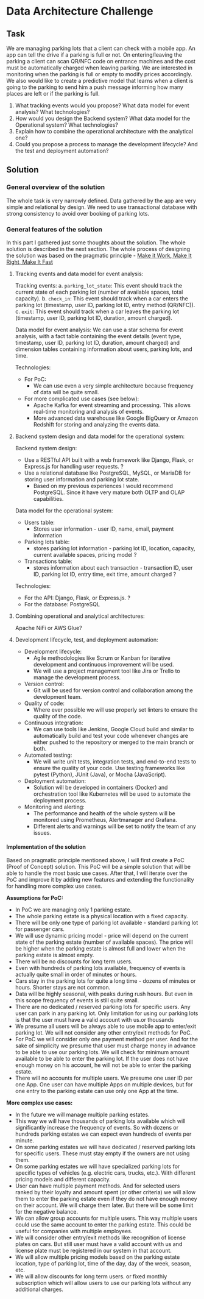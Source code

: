 # Data Architecture Challenge

## Task

We are managing parking lots that a client can check with a mobile app. An app can tell the drive if a parking is full or not. On entering/leaving the parking a client can scan QR/NFC code on entrance machines and the cost must be automatically charged when leaving parking. We are interested in monitoring when the parking is full or empty to modify prices accordingly. We also would like to create a predictive model that learns when a client is going to the parking to send him a push message informing how many places are left or if the parking is full.

1. What tracking events would you propose? What data model for event analysis? What technologies?
2. How would you design the Backend system? What data model for the Operational system? What technologies?
3. Explain how to combine the operational architecture with the analytical one?
4. Could you propose a process to manage the development lifecycle? And the test and deployment automation?

## Solution

### General overview of the solution
The whole task is very narrowly defined. Data gathered by the app are very simple and relational by design.
We need to use transactional database with strong consistency to avoid over booking of parking lots.

### General features of the solution
In this part I gathered just some thoughts about the solution. The whole solution is described in the next section.
The whole process of designing the solution was based on the pragmatic principle - [Make it Work, Make It Right, Make It Fast](https://wiki.c2.com/?MakeItWorkMakeItRightMakeItFast)

1. Tracking events and data model for event analysis:

   Tracking events:
   a. `parking_lot_state`: This event should track the current state of each parking lot (number of available spaces, total capacity).
   b. `check_in`: This event should track when a car enters the parking lot (timestamp, user ID, parking lot ID, entry method (QR/NFC)).
   c. `exit`: This event should track when a car leaves the parking lot (timestamp, user ID, parking lot ID, duration, amount charged).

   Data model for event analysis:
   We can use a star schema for event analysis, with a fact table containing the event details (event type, timestamp, user ID, parking lot ID, duration, amount charged) and dimension tables containing information about users, parking lots, and time.

   Technologies:
   - For PoC:
     - We can use even a very simple architecture because frequency of data will be quite small.
   - For more complicated use cases (see below):
     - Apache Kafka for event streaming and processing. This allows real-time monitoring and analysis of events.
     - More advanced data warehouse like Google BigQuery or Amazon Redshift for storing and analyzing the events data.

2. Backend system design and data model for the operational system:

   Backend system design:
   - Use a RESTful API built with a web framework like Django, Flask, or Express.js for handling user requests. ?
   - Use a relational database like PostgreSQL, MySQL, or MariaDB for storing user information and parking lot state.
      - Based on my previous experiences I would recommend PostgreSQL. Since it have very mature both OLTP and OLAP capabilities.

   Data model for the operational system:
   - Users table:
     - Stores user information - user ID, name, email, payment information
   - Parking lots table:
     - stores parking lot information - parking lot ID, location, capacity, current available spaces, pricing model ?
   - Transactions table:
     - stores information about each transaction - transaction ID, user ID, parking lot ID, entry time, exit time, amount charged ?

   Technologies:
   - For the API: Django, Flask, or Express.js. ?
   - For the database: PostgreSQL

3. Combining operational and analytical architectures:

   Apache NiFi or AWS Glue?

4. Development lifecycle, test, and deployment automation:

   - Development lifecycle:
     - Agile methodologies like Scrum or Kanban for iterative development and continuous improvement will be used.
     - We will use a project management tool like Jira or Trello to manage the development process.
   - Version control:
     - Git will be used for version control and collaboration among the development team.
   - Quality of code:
     - Where ever possible we will use properly set linters to ensure the quality of the code.
   - Continuous integration:
     - We can use tools like Jenkins, Google Cloud build and similar to automatically build and test your code whenever changes are either pushed to the repository or merged to the main branch or both.
   - Automated testing:
     - We will write unit tests, integration tests, and end-to-end tests to ensure the quality of your code. Use testing frameworks like pytest (Python), JUnit (Java), or Mocha (JavaScript).
   - Deployment automation:
     - Solution will be developed in containers (Docker) and orchestration tool like Kubernetes will be used to automate the deployment process.
   - Monitoring and alerting:
     - The performance and health of the whole system will be monitored using Prometheus, Alertmanager and Grafana.
     - Different alerts and warnings will be set to notify the team of any issues.

#### Implementation of the solution

Based on pragmatic principle mentioned above, I will first create a PoC (Proof of Concept) solution. This PoC will be a simple solution that will be able to handle the most basic use cases. After that, I will iterate over the PoC and improve it by adding new features and extending the functionality for handling more complex use cases.

**Assumptions for PoC:**
- In PoC we are managing only 1 parking estate.
- The whole parking estate is a physical location with a fixed capacity.
- There will be only one type of parking lot available - standard parking lot for passenger cars.
- We will use dynamic pricing model - price will depend on the current state of the parking estate (number of available spaces). The price will be higher when the parking estate is almost full and lower when the parking estate is almost empty.
- There will be no discounts for long term users.
- Even with hundreds of parking lots available, frequency of events is actually quite small in order of minutes or hours.
- Cars stay in the parking lots for quite a long time - dozens of minutes or hours. Shorter stays are not common.
- Data will be highly seasonal, with peaks during rush hours. But even in this scope frequency of events is still quite small.
- There are no dedicated / reserved parking lots for specific users. Any user can park in any parking lot. Only limitation for using our parking lots is that the user must have a valid account with us.or thousands
- We presume all users will be always able to use mobile app to enter/exit parking lot. We will not consider any other entry/exit methods for PoC.
- For PoC we will consider only one payment method per user. And for the sake of simplicity we presume that user must charge money in advance to be able to use our parking lots. We will check for minimum amount available to be able to enter the parking lot. If the user does not have enough money on his account, he will not be able to enter the parking estate.
- There will no accounts for multiple users. We presume one user ID per one App. One user can have multiple Apps on multiple devices, but for one entry to the parking estate can use only one App at the time.

**More complex use cases:**
- In the future we will manage multiple parking estates.
- This way we will have thousands of parking lots available which will significantly increase the frequency of events. So with dozens or hundreds parking estates we can expect even hundreds of events per minute.
- On some parking estates we will have dedicated / reserved parking lots for specific users. These must stay empty if the owners are not using them.
- On some parking estates we will have specialized parking lots for specific types of vehicles (e.g. electric cars, trucks, etc.). With different pricing models and different capacity.
- User can have multiple payment methods. And for selected users ranked by their loyalty and amount spent (or other criteria)  we will allow them to enter the parking estate even if they do not have enough money on their account. We will charge them later. But there will be some limit for the negative balance.
- We can allow group accounts for multiple users. This way multiple users could use the same account to enter the parking estate. This could be useful for companies with multiple employees.
- We will consider other entry/exit methods like recognition of license plates on cars. But still user must have a valid account with us and license plate must be registered in our system in that account.
- We will allow multiple pricing models based on the parking estate location, type of parking lot, time of the day, day of the week, season, etc.
- We will allow discounts for long term users. or fixed monthly subscription which will allow users to use our parking lots without any additional charges.


